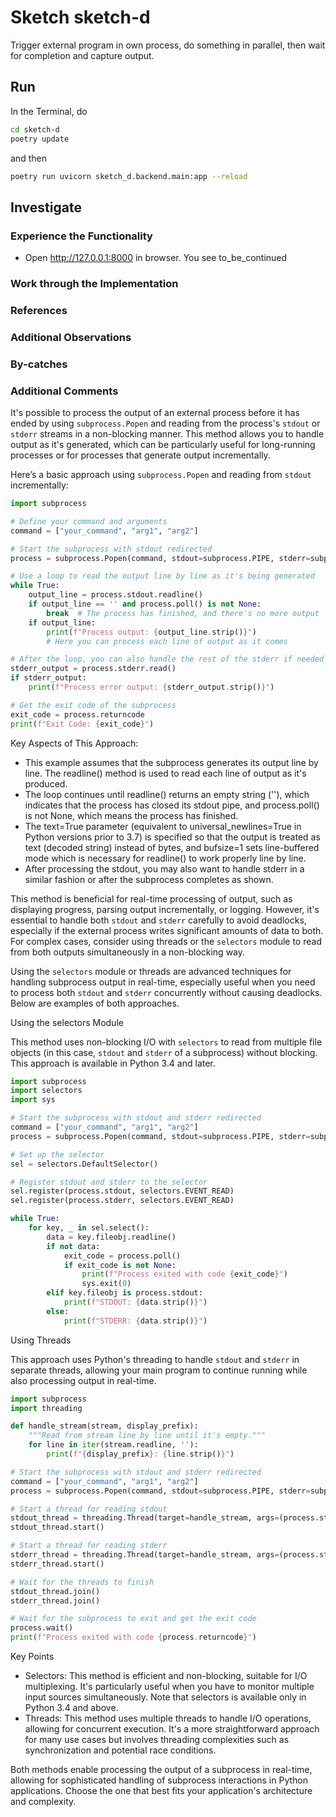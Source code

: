 # Sketch sketch-d

Trigger external program in own process, do something in parallel, then wait for completion and capture output.

## Run

In the Terminal, do

``` bash
cd sketch-d
poetry update
```

and then

```bash
poetry run uvicorn sketch_d.backend.main:app --reload
```

## Investigate

### Experience the Functionality

- Open http://127.0.0.1:8000 in browser. You see to_be_continued

### Work through the Implementation

### References

### Additional Observations

### By-catches

### Additional Comments

It's possible to process the output of an external process before it has ended by using `subprocess.Popen` and reading from the process's `stdout` or `stderr` streams in a non-blocking manner. This method allows you to handle output as it's generated, which can be particularly useful for long-running processes or for processes that generate output incrementally.

Here’s a basic approach using `subprocess.Popen` and reading from `stdout` incrementally:

```python
import subprocess

# Define your command and arguments
command = ["your_command", "arg1", "arg2"]

# Start the subprocess with stdout redirected
process = subprocess.Popen(command, stdout=subprocess.PIPE, stderr=subprocess.PIPE, text=True, bufsize=1, universal_newlines=True)

# Use a loop to read the output line by line as it's being generated
while True:
    output_line = process.stdout.readline()
    if output_line == '' and process.poll() is not None:
        break  # The process has finished, and there's no more output
    if output_line:
        print(f"Process output: {output_line.strip()}")
        # Here you can process each line of output as it comes

# After the loop, you can also handle the rest of the stderr if needed
stderr_output = process.stderr.read()
if stderr_output:
    print(f"Process error output: {stderr_output.strip()}")

# Get the exit code of the subprocess
exit_code = process.returncode
print(f"Exit Code: {exit_code}")

```

Key Aspects of This Approach:

- This example assumes that the subprocess generates its output line by line. The readline() method is used to read each line of output as it's produced.
- The loop continues until readline() returns an empty string (''), which indicates that the process has closed its stdout pipe, and process.poll() is not None, which means the process has finished.
- The text=True parameter (equivalent to universal_newlines=True in Python versions prior to 3.7) is specified so that the output is treated as text (decoded string) instead of bytes, and bufsize=1 sets line-buffered mode which is necessary for readline() to work properly line by line.
- After processing the stdout, you may also want to handle stderr in a similar fashion or after the subprocess completes as shown.

This method is beneficial for real-time processing of output, such as displaying progress, parsing output incrementally, or logging. However, it's essential to handle both `stdout` and `stderr` carefully to avoid deadlocks, especially if the external process writes significant amounts of data to both. For complex cases, consider using threads or the `selectors` module to read from both outputs simultaneously in a non-blocking way.

Using the `selectors` module or threads are advanced techniques for handling subprocess output in real-time, especially useful when you need to process both `stdout` and `stderr` concurrently without causing deadlocks. Below are examples of both approaches.

Using the selectors Module

This method uses non-blocking I/O with `selectors` to read from multiple file objects (in this case, `stdout` and `stderr` of a subprocess) without blocking. This approach is available in Python 3.4 and later.

```python
import subprocess
import selectors
import sys

# Start the subprocess with stdout and stderr redirected
command = ["your_command", "arg1", "arg2"]
process = subprocess.Popen(command, stdout=subprocess.PIPE, stderr=subprocess.PIPE, bufsize=1, text=True)

# Set up the selector
sel = selectors.DefaultSelector()

# Register stdout and stderr to the selector
sel.register(process.stdout, selectors.EVENT_READ)
sel.register(process.stderr, selectors.EVENT_READ)

while True:
    for key, _ in sel.select():
        data = key.fileobj.readline()
        if not data:
            exit_code = process.poll()
            if exit_code is not None:
                print(f"Process exited with code {exit_code}")
                sys.exit(0)
        elif key.fileobj is process.stdout:
            print(f"STDOUT: {data.strip()}")
        else:
            print(f"STDERR: {data.strip()}")

```

Using Threads

This approach uses Python's threading to handle `stdout` and `stderr` in separate threads, allowing your main program to continue running while also processing output in real-time.

```python
import subprocess
import threading

def handle_stream(stream, display_prefix):
    """Read from stream line by line until it's empty."""
    for line in iter(stream.readline, ''):
        print(f"{display_prefix}: {line.strip()}")

# Start the subprocess with stdout and stderr redirected
command = ["your_command", "arg1", "arg2"]
process = subprocess.Popen(command, stdout=subprocess.PIPE, stderr=subprocess.PIPE, text=True, bufsize=1)

# Start a thread for reading stdout
stdout_thread = threading.Thread(target=handle_stream, args=(process.stdout, "STDOUT"))
stdout_thread.start()

# Start a thread for reading stderr
stderr_thread = threading.Thread(target=handle_stream, args=(process.stderr, "STDERR"))
stderr_thread.start()

# Wait for the threads to finish
stdout_thread.join()
stderr_thread.join()

# Wait for the subprocess to exit and get the exit code
process.wait()
print(f"Process exited with code {process.returncode}")

```

Key Points

- Selectors: This method is efficient and non-blocking, suitable for I/O multiplexing. It's particularly useful when you have to monitor multiple input sources simultaneously. Note that selectors is available only in Python 3.4 and above.
- Threads: This method uses multiple threads to handle I/O operations, allowing for concurrent execution. It's a more straightforward approach for many use cases but involves threading complexities such as synchronization and potential race conditions.

Both methods enable processing the output of a subprocess in real-time, allowing for sophisticated handling of subprocess interactions in Python applications. Choose the one that best fits your application's architecture and complexity.
